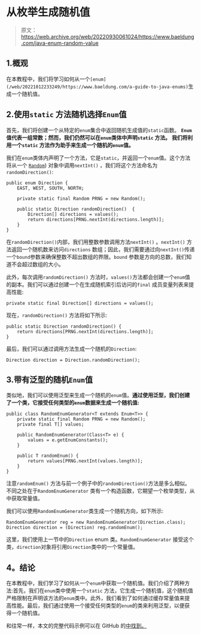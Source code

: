 # 从枚举生成随机值

> 原文：<https://web.archive.org/web/20220930061024/https://www.baeldung.com/java-enum-random-value>

## 1.概观

在本教程中，我们将学习如何从一个`[enum](/web/20221012233249/https://www.baeldung.com/a-guide-to-java-enums)`生成一个随机值。

## 2.使用`static` 方法随机选择`Enum`值

首先，我们将创建一个从特定的`enum`集合中返回随机生成值的`static`函数。 **`Enum`值代表一组常数；然而，我们仍然可以在`enum`类体中声明`static` 方法。** **我们将利用一个`static` 方法作为助手来生成一个随机的`enum`值。**

我们在`enum`类体内声明了一个方法，它是`static`，并返回一个`enum`值。这个方法将从一个 [`Random`](/web/20221012233249/https://www.baeldung.com/java-generating-random-numbers)) 对象中调用`nextInt()` ，我们将这个方法命名为`randomDirection()`:

```
public enum Direction {
    EAST, WEST, SOUTH, NORTH;

    private static final Random PRNG = new Random();

    public static Direction randomDirection()  {
        Direction[] directions = values();
        return directions[PRNG.nextInt(directions.length)];
    }
}
```

在`randomDirection()`内部，我们用整数参数调用方法`nextInt()` 。`nextInt()` 方法返回一个随机数来访问`directions` 数组；因此，我们需要通过向`nextInt()`传递一个`bound`参数来确保整数不超出数组的界限。`bound` 参数是方向的总数，我们知道不会超过数组的大小。

此外，每次调用`randomDirection()` 方法时，`values()`方法都会创建一个`enum`值的副本。我们可以通过创建一个在生成随机索引后访问的`final` 成员变量列表来提高性能:

```
private static final Direction[] directions = values();
```

现在，`randomDirection()` 方法将如下所示:

```
public static Direction randomDirection() { 
    return directions[PRNG.nextInt(directions.length)]; 
}
```

最后，我们可以通过调用方法生成一个随机的`Direction`:

```
Direction direction = Direction.randomDirection();
```

## 3.带有泛型的随机`Enum`值

类似地，我们可以使用泛型来生成一个随机的`enum`值。**通过使用泛型，我们创建了一个类，它接受任何类型的`enum`数据来生成一个随机值:**

```
public class RandomEnumGenerator<T extends Enum<T>> {
    private static final Random PRNG = new Random();
    private final T[] values;

    public RandomEnumGenerator(Class<T> e) {
        values = e.getEnumConstants();
    }

    public T randomEnum() {
        return values[PRNG.nextInt(values.length)];
    }
}
```

注意`randomEnum()` 方法与前一个例子中的`randomDirection()`方法是多么相似。不同之处在于`RandomEnumGenerator` 类有一个构造函数，它期望一个枚举类型，从中获取常量值。

我们可以使用`RandomEnumGenerator`类生成一个随机方向，如下所示:

```
RandomEnumGenerator reg = new RandomEnumGenerator(Direction.class);
Direction direction = (Direction) reg.randomEnum();
```

这里，我们使用上一节中的`Direction` enum 类。`RandomEnumGenerator` 接受这个类，`direction`对象将引用`Direction`类中的一个常量值。

## **4。结论**

在本教程中，我们学习了如何从一个`enum`中获取一个随机值。我们介绍了两种方法:首先，我们在`enum`类中使用一个`static` 方法，它生成一个随机值，这个随机值严格限制在声明该方法的`enum`类中。此外，我们看到了如何通过缓存常量值来提高性能。最后，我们通过使用一个接受任何类型的`enum`的类来利用泛型，以便获得一个随机值。

和往常一样，本文的完整代码示例可以在 GitHub 的[中找到。](https://web.archive.org/web/20221012233249/https://github.com/eugenp/tutorials/tree/master/core-java-modules/core-java-lang-oop-types-2)